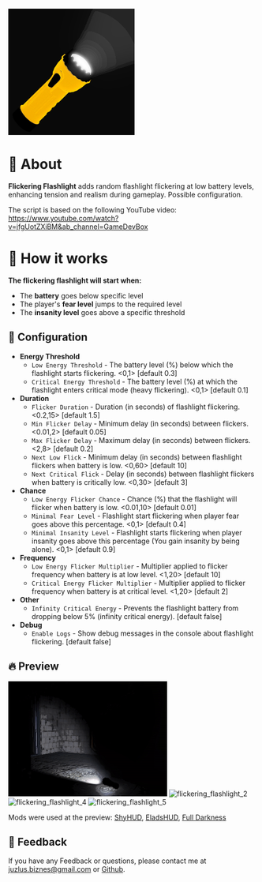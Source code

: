 ![flickering flashlight logo](https://github.com/Juzlus/LethalCompany_FlickeringFlashlight/blob/main/Juzlus-Flickering%20Flashlight/icon.png?raw=true)

# 🤔 About

**Flickering Flashlight** adds random flashlight flickering at low battery levels, enhancing tension and realism during gameplay. Possible configuration.

The script is based on the following YouTube video: https://www.youtube.com/watch?v=jfgUotZXiBM&ab_channel=GameDevBox


# 🔨 How it works

**The flickering flashlight will start when:**
- The **battery** goes below specific level
- The player's **fear level** jumps to the required level
- The **insanity level** goes above a specific threshold


## 📁 Configuration

- **Energy Threshold**
   - `Low Energy Threshold` - The battery level (%) below which the flashlight starts flickering. <0,1> [default 0.3]
   - `Critical Energy Threshold` - The battery level (%) at which the flashlight enters critical mode (heavy flickering). <0,1> [default 0.1]
- **Duration**
   - `Flicker Duration` - Duration (in seconds) of flashlight flickering. <0.2,15> [default 1.5]
   - `Min Flicker Delay` - Minimum delay (in seconds) between flickers. <0.01,2> [default 0.05]
   - `Max Flicker Delay` - Maximum delay (in seconds) between flickers. <2,8> [default 0.2]
   - `Next Low Flick` - Minimum delay (in seconds) between flashlight flickers when battery is low. <0,60> [default 10]
   - `Next Critical Flick` - Delay (in seconds) between flashlight flickers when battery is critically low. <0,30> [default 3]
- **Chance**
   - `Low Energy Flicker Chance` - Chance (%) that the flashlight will flicker when battery is low. <0.01,10> [default 0.01]
   - `Minimal Fear Level` - Flashlight start flickering when player fear goes above this percentage. <0,1> [default 0.4]
   - `Minimal Insanity Level` - Flashlight starts flickering when player insanity goes above this percentage (You gain insanity by being alone). <0,1> [default 0.9]
- **Frequency**
   - `Low Energy Flicker Multiplier` - Multiplier applied to flicker frequency when battery is at low level. <1,20> [default 10]
   - `Critical Energy Flicker Multiplier` - Multiplier applied to flicker frequency when battery is at critical level. <1,20> [default 2]
- **Other**
   - `Infinity Critical Energy` - Prevents the flashlight battery from dropping below 5% (infinity critical energy). [default false]
- **Debug**
   - `Enable Logs` - Show debug messages in the console about flashlight flickering. [default false]


## 🔥 Preview

![flickering_flashlight_1](https://github.com/Juzlus/LethalCompany_FlickeringFlashlight/blob/main/Juzlus-Flickering%20Flashlight/Preview/flickering_flashlight_1.gif?raw=true)
![flickering_flashlight_2](https://github.com/Juzlus/LethalCompany_FlickeringFlashlight/blob/main/Juzlus-Flickering%20Flashlight/Preview/flickering_flashlight_2.gif?raw=true)
![flickering_flashlight_4](https://github.com/Juzlus/LethalCompany_FlickeringFlashlight/blob/main/Juzlus-Flickering%20Flashlight/Preview/flickering_flashlight_4.gif?raw=true)
![flickering_flashlight_5](https://github.com/Juzlus/LethalCompany_FlickeringFlashlight/blob/main/Juzlus-Flickering%20Flashlight/Preview/flickering_flashlight_5.gif?raw=true)

Mods were used at the preview: [ShyHUD](https://thunderstore.io/c/lethal-company/p/letmusicring/ShyHUD/), [EladsHUD](https://thunderstore.io/c/lethal-company/p/EladNLG/EladsHUD/), [Full Darkness](https://thunderstore.io/c/lethal-company/p/IntegrityChaos/Full_Darkness/)

## 📝 Feedback

If you have any Feedback or questions, please contact me at juzlus.biznes@gmail.com or [Github](https://github.com/Juzlus/LethalCompany_FlickeringFlashlight).